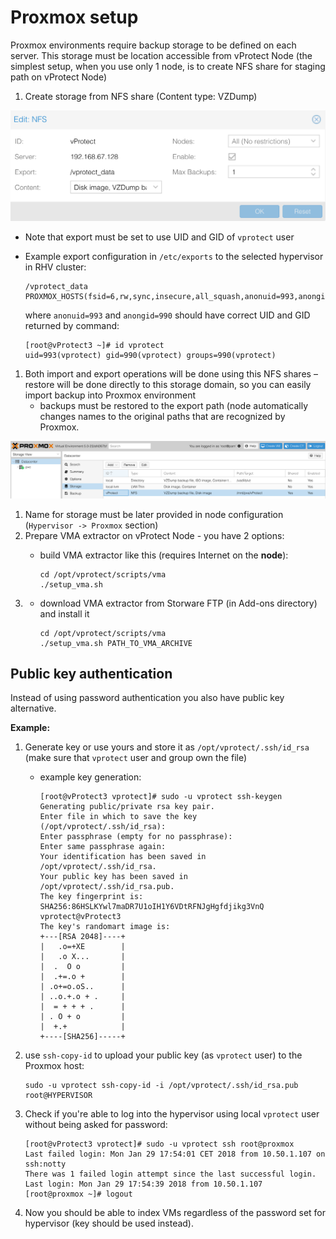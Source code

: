 # Proxmox setup

Proxmox environments require backup storage to be defined on each server. This storage must be location accessible from vProtect Node \(the simplest setup, when you use only 1 node, is to create NFS share for staging path on vProtect Node\)

1. Create storage from NFS share \(Content type: VZDump\)

![](../../.gitbook/assets/setup_proxmox-editstorage%20%281%29.png)

* Note that export must be set to use UID and GID of `vprotect` user
* Example export configuration in `/etc/exports` to the selected hypervisor in RHV cluster:

  ```text
  /vprotect_data    PROXMOX_HOSTS(fsid=6,rw,sync,insecure,all_squash,anonuid=993,anongid=990)
  ```

  where `anonuid=993` and `anongid=990` should have correct UID and GID returned by command:

  ```text
  [root@vProtect3 ~]# id vprotect
  uid=993(vprotect) gid=990(vprotect) groups=990(vprotect)
  ```

1. Both import and export operations will be done using this NFS shares – restore will be done directly to this storage domain, so you can easily import backup into Proxmox environment
   * backups must be restored to the export path \(node automatically changes names to the original paths that are recognized by Proxmox.

![](../../.gitbook/assets/setup_proxmox-storagelist.png)

1. Name for storage must be later provided in node configuration \(`Hypervisor -> Proxmox` section\)
2. Prepare VMA extractor on vProtect Node - you have 2 options:
   * build VMA extractor like this \(requires Internet on the **node**\):

     ```text
     cd /opt/vprotect/scripts/vma
     ./setup_vma.sh
     ```
3. * download VMA extractor from Storware FTP \(in Add-ons directory\) and install it

     ```text
     cd /opt/vprotect/scripts/vma
     ./setup_vma.sh PATH_TO_VMA_ARCHIVE
     ```

## Public key authentication

Instead of using password authentication you also have public key alternative.

**Example:**

1. Generate key or use yours and store it as `/opt/vprotect/.ssh/id_rsa` \(make sure that `vprotect` user and group own the file\)
   * example key generation:

     ```text
     [root@vProtect3 vprotect]# sudo -u vprotect ssh-keygen
     Generating public/private rsa key pair.
     Enter file in which to save the key (/opt/vprotect/.ssh/id_rsa): 
     Enter passphrase (empty for no passphrase): 
     Enter same passphrase again: 
     Your identification has been saved in /opt/vprotect/.ssh/id_rsa.
     Your public key has been saved in /opt/vprotect/.ssh/id_rsa.pub.
     The key fingerprint is:
     SHA256:86HSLKYwl7maDR7U1oIH1Y6VDtRFNJgHgfdjikg3VnQ vprotect@vProtect3
     The key's randomart image is:
     +---[RSA 2048]----+
     |   .o=+XE        |
     |   .o X...       |
     |  .  O o         |
     |  .+=.o +        |
     | .o+=o.oS..      |
     | ..o.+.o + .     |
     |  = + + + .      |
     | . O + o         |
     |  +.+            |
     +----[SHA256]-----+
     ```
2. use `ssh-copy-id` to upload your public key \(as `vprotect` user\) to the Proxmox host:

   ```text
   sudo -u vprotect ssh-copy-id -i /opt/vprotect/.ssh/id_rsa.pub root@HYPERVISOR
   ```

3. Check if you're able to log into the hypervisor using local `vprotect` user without being asked for password:

   ```text
   [root@vProtect3 vprotect]# sudo -u vprotect ssh root@proxmox
   Last failed login: Mon Jan 29 17:54:01 CET 2018 from 10.50.1.107 on ssh:notty
   There was 1 failed login attempt since the last successful login.
   Last login: Mon Jan 29 17:54:39 2018 from 10.50.1.107
   [root@proxmox ~]# logout
   ```

4. Now you should be able to index VMs regardless of the password set for hypervisor \(key should be used instead\).

